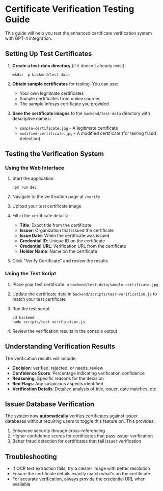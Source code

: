 # Certificate Verification Testing Guide

This guide will help you test the enhanced certificate verification system with GPT-4 integration.

## Setting Up Test Certificates

1. **Create a test-data directory** (if it doesn't already exist):
   ```
   mkdir -p backend/test-data
   ```

2. **Obtain sample certificates** for testing. You can use:
   - Your own legitimate certificates
   - Sample certificates from online sources
   - The sample Infosys certificate you provided

3. **Save the certificate images** to the `backend/test-data` directory with descriptive names:
   - `sample-certificate.jpg` - A legitimate certificate
   - `modified-certificate.jpg` - A modified certificate (for testing fraud detection)

## Testing the Verification System

### Using the Web Interface

1. Start the application:
   ```
   npm run dev
   ```

2. Navigate to the verification page at `/verify`

3. Upload your test certificate image

4. Fill in the certificate details:
   - **Title**: Exact title from the certificate
   - **Issuer**: Organization that issued the certificate
   - **Issue Date**: When the certificate was issued
   - **Credential ID**: Unique ID on the certificate
   - **Credential URL**: Verification URL from the certificate
   - **Holder Name**: Name on the certificate

5. Click "Verify Certificate" and review the results

### Using the Test Script

1. Place your test certificate in `backend/test-data/sample-certificate.jpg`

2. Update the certificate data in `backend/scripts/test-verification.js` to match your test certificate

3. Run the test script:
   ```
   cd backend
   node scripts/test-verification.js
   ```

4. Review the verification results in the console output

## Understanding Verification Results

The verification results will include:

- **Decision**: verified, rejected, or needs_review
- **Confidence Score**: Percentage indicating verification confidence
- **Reasoning**: Specific reasons for the decision
- **Red Flags**: Any suspicious aspects identified
- **Verification Details**: Detailed analysis of title, issuer, date matches, etc.

## Issuer Database Verification

The system now **automatically** verifies certificates against issuer databases without requiring users to toggle this feature on. This provides:

1. Enhanced security through cross-referencing
2. Higher confidence scores for certificates that pass issuer verification
3. Better fraud detection for certificates that fail issuer verification

## Troubleshooting

- If OCR text extraction fails, try a clearer image with better resolution
- Ensure the certificate details exactly match what's on the certificate
- For accurate verification, always provide the credential URL when available 